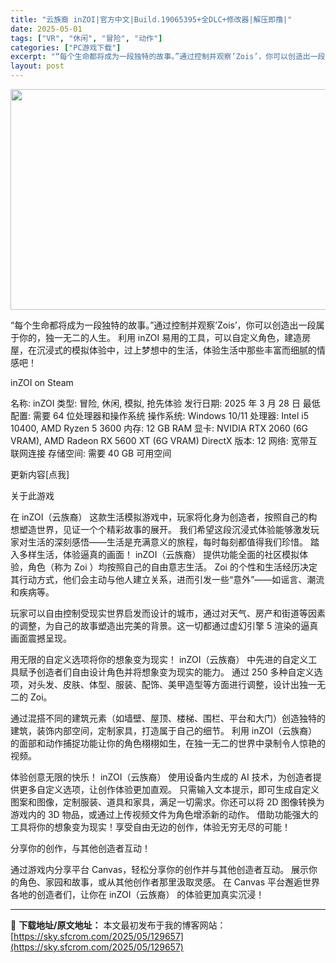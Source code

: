 ```yaml
---
title: "云族裔 inZOI|官方中文|Build.19065395+全DLC+修改器|解压即撸|"
date: 2025-05-01
tags: ["VR", "休闲", "冒险", "动作"]
categories: ["PC游戏下载"]
excerpt: "“每个生命都将成为一段独特的故事。”通过控制并观察’Zois’，你可以创造出一段属于你的，独一无二的人生。 利用 inZOI 易用的工具，可以自定义角色，建造房屋，在沉浸式的模拟体验中，过上梦想中的生活，体验生活中那些丰富而细腻的情感吧！ inZOI on Steam 名称: inZOI 类型: 冒&hellip;"
layout: post
---
```


<img class="aligncenter size-full wp-image-129632" src="https://sky.sfcrom.com/wp-content/uploads/2025/05/2025050109404595.webp" alt="" width="616" height="353" />

“每个生命都将成为一段独特的故事。”通过控制并观察’Zois’，你可以创造出一段属于你的，独一无二的人生。 利用 inZOI 易用的工具，可以自定义角色，建造房屋，在沉浸式的模拟体验中，过上梦想中的生活，体验生活中那些丰富而细腻的情感吧！

inZOI on Steam

名称: inZOI
类型: 冒险, 休闲, 模拟, 抢先体验
发行日期: 2025 年 3 月 28 日
最低配置:
需要 64 位处理器和操作系统
操作系统: Windows 10/11
处理器: Intel i5 10400, AMD Ryzen 5 3600
内存: 12 GB RAM
显卡: NVIDIA RTX 2060 (6G VRAM), AMD Radeon RX 5600 XT (6G VRAM)
DirectX 版本: 12
网络: 宽带互联网连接
存储空间: 需要 40 GB 可用空间

更新内容[点我]

关于此游戏

在 inZOI（云族裔） 这款生活模拟游戏中，玩家将化身为创造者，按照自己的构想塑造世界，见证一个个精彩故事的展开。
我们希望这段沉浸式体验能够激发玩家对生活的深刻感悟——生活是充满意义的旅程，每时每刻都值得我们珍惜。
踏入多样生活，体验逼真的画面！
inZOI（云族裔） 提供功能全面的社区模拟体验，角色（称为 Zoi ）均按照自己的自由意志生活。
Zoi 的个性和生活经历决定其行动方式，他们会主动与他人建立关系，进而引发一些“意外”——如谣言、潮流和疾病等。

玩家可以自由控制受现实世界启发而设计的城市，通过对天气、房产和街道等因素的调整，为自己的故事塑造出完美的背景。这一切都通过虚幻引擎 5 渲染的逼真画面震撼呈现。

用无限的自定义选项将你的想象变为现实！
inZOI（云族裔） 中先进的自定义工具赋予创造者们自由设计角色并将想象变为现实的能力。
通过 250 多种自定义选项，对头发、皮肤、体型、服装、配饰、美甲造型等方面进行调整，设计出独一无二的 Zoi。

通过混搭不同的建筑元素（如墙壁、屋顶、楼梯、围栏、平台和大门）创造独特的建筑，装饰内部空间，定制家具，打造属于自己的细节。
利用 inZOI（云族裔） 的面部和动作捕捉功能让你的角色栩栩如生，在独一无二的世界中录制令人惊艳的视频。

体验创意无限的快乐！
inZOI（云族裔） 使用设备内生成的 AI 技术，为创造者提供更多自定义选项，让创作体验更加直观。
只需输入文本提示，即可生成自定义图案和图像，定制服装、道具和家具，满足一切需求。你还可以将 2D 图像转换为游戏内的 3D 物品，或通过上传视频文件为角色增添新的动作。
借助功能强大的工具将你的想象变为现实！享受自由无边的创作，体验无穷无尽的可能！

分享你的创作，与其他创造者互动！

通过游戏内分享平台 Canvas，轻松分享你的创作并与其他创造者互动。
展示你的角色、家园和故事，或从其他创作者那里汲取灵感。
在 Canvas 平台邂逅世界各地的创造者们，让你在 inZOI（云族裔） 的体验更加真实沉浸！

---
📖 **下载地址/原文地址：** 本文最初发布于我的博客网站：[https://sky.sfcrom.com/2025/05/129657](https://sky.sfcrom.com/2025/05/129657)
